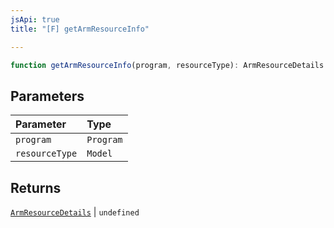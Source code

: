 ```yaml
---
jsApi: true
title: "[F] getArmResourceInfo"

---
```

```ts
function getArmResourceInfo(program, resourceType): ArmResourceDetails | undefined
```

## Parameters

| Parameter | Type |
| :------ | :------ |
| `program` | `Program` |
| `resourceType` | `Model` |

## Returns

[`ArmResourceDetails`](../interfaces/ArmResourceDetails.md) \| `undefined`
